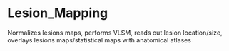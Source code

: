 # Lesion_Mapping
Normalizes lesions maps, performs VLSM, reads out lesion location/size, overlays lesions maps/statistical maps with anatomical atlases
